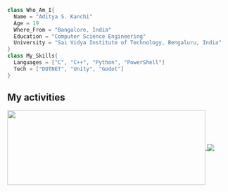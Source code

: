 ```C++
class Who_Am_I{
  Name = "Aditya S. Kanchi"
  Age = 19
  Where_From = "Bangalore, India"
  Education = "Computer Science Engineering"
  University = "Sai Vidya Institute of Technology, Bengaluru, India"
}
class My_Skills{
  Languages = ["C", "C++", "Python", "PowerShell"]
  Tech = ["DOTNET", "Unity", "Godot"]
}
```

## My activities

<a href="https://github.com/EstablishedShark">
  <img width=450 height=170 align="center" src="https://github-readme-stats.vercel.app/api?username=EstablishedShark&theme=midnight-purple&show_icons=true&bg_color=0D1117&hide_border=true" />
</a>
<a href="https://github.com/EstablishedShark">
  <img align="center" src="https://github-readme-stats.vercel.app/api/top-langs/?username=EstablishedShark&theme=midnight-purple&layout=compact&bg_color=0D1117&hide_border=true" />
</a>
